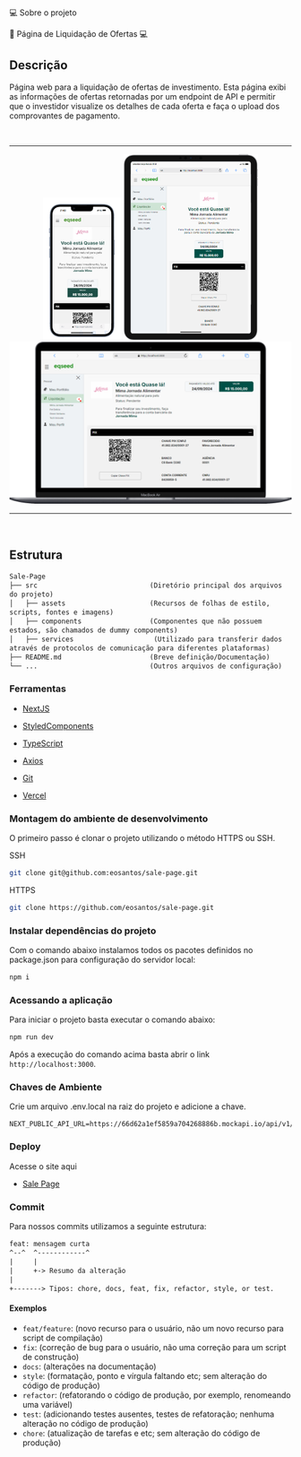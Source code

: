 💻 Sobre o projeto

🔔 Página de Liquidação de Ofertas 💻

## Descrição

Página web para a liquidação de ofertas de investimento. Esta página exibi as informações de 
ofertas retornadas por um endpoint de API e permitir que o investidor visualize os detalhes 
de cada oferta e faça o upload dos comprovantes de pagamento.

<br>
<hr>
<div align="center">
	<img width="140" margin-right="30px" src="src/app/assets/to_readme/Tela_001.png">	
	<img width="240" src="src/app/assets/to_readme/Tela_002.png">
	<br>
	<img width="590" src="src/app/assets/to_readme/Tela_003.png">
</div>
<hr>
<br>

## Estrutura

    Sale-Page
    ├── src                            (Diretório principal dos arquivos do projeto)
    │   ├── assets                     (Recursos de folhas de estilo, scripts, fontes e imagens)
    │   ├── components                 (Componentes que não possuem estados, são chamados de dummy components)
    │   ├── services                    (Utilizado para transferir dados através de protocolos de comunicação para diferentes plataformas)
    ├── README.md                      (Breve definição/Documentação)
    └── ...                            (Outros arquivos de configuração)

### Ferramentas

- [NextJS](https://nextjs.org/)

- [StyledComponents](https://styled-components.com/)

- [TypeScript](https://www.typescriptlang.org/)

- [Axios](https://axios-http.com/ptbr/docs/intro)

- [Git](https://git-scm.com/doc)

- [Vercel](https://vercel.com/docs)

### Montagem do ambiente de desenvolvimento

O primeiro passo é clonar o projeto utilizando o método HTTPS ou SSH.

SSH

```sh
git clone git@github.com:eosantos/sale-page.git
```

HTTPS

```sh
git clone https://github.com/eosantos/sale-page.git
```

### Instalar dependências do projeto

Com o comando abaixo instalamos todos os pacotes definidos no package.json para configuração do servidor local:

```sh
npm i
```

### Acessando a aplicação

Para iniciar o projeto basta executar o comando abaixo:

```sh
npm run dev
```
Após a execução do comando acima basta abrir o link `http://localhost:3000`.

### Chaves de Ambiente

Crie um arquivo .env.local na raiz do projeto e adicione a chave.

````
NEXT_PUBLIC_API_URL=https://66d62a1ef5859a704268886b.mockapi.io/api/v1/oferta
````

### Deploy

Acesse o site aqui

- [Sale Page](https://sale-page-pied.vercel.app/)

### Commit

Para nossos commits utilizamos a seguinte estrutura:

```
feat: mensagem curta
^--^  ^------------^
|     |
|     +-> Resumo da alteração
|
+-------> Tipos: chore, docs, feat, fix, refactor, style, or test.
```

#### Exemplos

- `feat/feature`: (novo recurso para o usuário, não um novo recurso para script de compilação)
- `fix`: (correção de bug para o usuário, não uma correção para um script de construção)
- `docs`: (alterações na documentação)
- `style`: (formatação, ponto e vírgula faltando etc; sem alteração do código de produção)
- `refactor`: (refatorando o código de produção, por exemplo, renomeando uma variável)
- `test`: (adicionando testes ausentes, testes de refatoração; nenhuma alteração no código de produção)
- `chore`: (atualização de tarefas e etc; sem alteração do código de produção)
